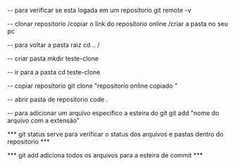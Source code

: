 -- para verificar se esta logada em um repositorio
git remote -v

-- clonar repositorio /copiar o link do repositorio online /criar a pasta no seu pc

-- para voltar a pasta raiz
cd .. /

-- criar pasta
mkdir teste-clone

-- ir para a pasta
cd teste-clone

-- copiar repositorio
git clone "repositorio online copiado "

-- abrir pasta de repositorio
code .

-- para adicionar um arquivo especifico a esteira do git
git add "nome do arquivo com a extensão"

*** git status serve para verificar o status dos arquivos e pastas dentro do repositorio ***

*** git add adiciona todos os arquivos para a esteira de commit ***